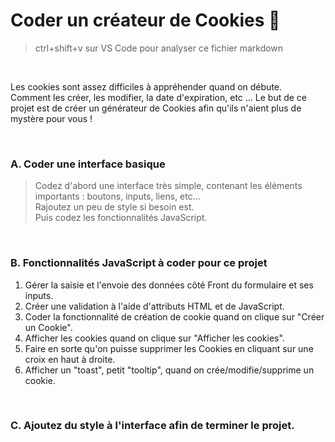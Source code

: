# Coder un créateur de Cookies 🍪

> ctrl+shift+v sur VS Code pour analyser ce fichier markdown

<br>

Les cookies sont assez difficiles à appréhender quand on débute.<br>
Comment les créer, les modifier, la date d'expiration, etc ...
Le but de ce projet est de créer un générateur de Cookies afin qu'ils n'aient plus de mystère pour vous !

<br>

### A. Coder une interface basique
> Codez d'abord une interface très simple, contenant les éléments importants : boutons, inputs, liens, etc... <br>
> Rajoutez un peu de style si besoin est. 
> <br>
> Puis codez les fonctionnalités JavaScript.
> 
<br>

### B. Fonctionnalités JavaScript à coder pour ce projet

1. Gérer la saisie et l'envoie des données côté Front du formulaire et ses inputs.
2. Créer une validation à l'aide d'attributs HTML et de JavaScript.
3. Coder la fonctionnalité de création de cookie quand on clique sur "Créer un Cookie".
4. Afficher les cookies quand on clique sur "Afficher les cookies".
5. Faire en sorte qu'on puisse supprimer les Cookies en cliquant sur une croix en haut à droite.
6. Afficher un "toast", petit "tooltip", quand on crée/modifie/supprime un cookie.

<br>

### C. Ajoutez du style à l'interface afin de terminer le projet.
